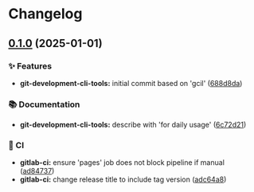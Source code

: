 # Changelog

<a name="0.1.0"></a>
## [0.1.0](https://gitlab.com/RadianDevCore/tools/git-development-cli-tools/commits/0.1.0) (2025-01-01)

### ✨ Features

- **git-development-cli-tools:** initial commit based on 'gcil' ([688d8da](https://gitlab.com/RadianDevCore/tools/git-development-cli-tools/commit/688d8daded71c03292375a1600c44df4c35f139a))

### 📚 Documentation

- **git-development-cli-tools:** describe with 'for daily usage' ([6c72d21](https://gitlab.com/RadianDevCore/tools/git-development-cli-tools/commit/6c72d21e6ed2cda9d71c22cc58511dd72f5691bb))

### 🚀 CI

- **gitlab-ci:** ensure 'pages' job does not block pipeline if manual ([ad84737](https://gitlab.com/RadianDevCore/tools/git-development-cli-tools/commit/ad847374c582fee3d84a13609a4ae9f04e3a2845))
- **gitlab-ci:** change release title to include tag version ([adc64a8](https://gitlab.com/RadianDevCore/tools/git-development-cli-tools/commit/adc64a87f412f579cc510c751e4fbf6b53e124f6))


